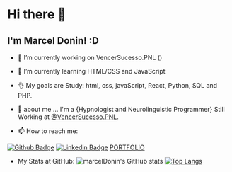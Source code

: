 # Hi there 👋
## I'm Marcel Donin! :D


- 🔭 I’m currently working on VencerSucesso.PNL ()
- 🌱 I’m currently learning HTML/CSS and JavaScript
- 👌 My goals are Study: html, css, javaScript, React, Python, SQL and PHP.
- 💬 about me ...
I'm a {Hypnologist and Neurolinguistic Programmer} Still Working at [@VencerSucesso.PNL](https://www.pnl.marceldonin.com).

- 📫 How to reach me:

[![Github Badge](https://img.shields.io/badge/-Github-000?style=flat-square&logo=Github&logoColor=white&link=https://github.com/marceldonin)](https://github.com/marceldonin)
[![Linkedin Badge](https://img.shields.io/badge/-LinkedIn-blue?style=flat-square&logo=Linkedin&logoColor=white&link=https://www.linkedin.com/in/marceldonin/)](https://www.linkedin.com/in/marceldonin/)
[PORTFOLIO](https://marceldonin.github.io/Portfolio/Site-Portfolio/index.html)

- My Stats at GitHub:
![marcelDonin's GitHub stats](https://github-readme-stats.vercel.app/api?username=marceldonin&hide=contribs,prs)
[![Top Langs](https://github-readme-stats.vercel.app/api/top-langs/?username=marceldonin&layout=compact)](https://github.com/marceldonin/github-readme-stats)

<!--
**marceldonin/marceldonin** is a ✨ _special_ ✨ repository because its `README.md` (this file) appears on your GitHub profile.

Here are some ideas to get you started:
- 👯 I’m looking to collaborate on ...
- 🤔 I’m looking for help with ...
- 😄 Pronouns: ...
- ⚡ Fun fact: ...


-->


<!--
- [Courses](https://www.treinaweb.com.br/cursos-online?q=fagner+pinheiro) 👨🏼‍🏫 - It's are technical courses on many technologies, such as Django, Flask, Python, Kotlin, Flutter, Dart, Git and more
- [Blog](https://www.treinaweb.com.br/blog/author/fagner-pinheiro/) ✍🏼 - I'm write about many things.
- 

-->

